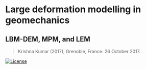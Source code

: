 # Large deformation modelling in geomechanics
## LBM-DEM, MPM, and LEM
> Krishna Kumar (2017), Grenoble, France. 26 October 2017.

[![License](https://img.shields.io/badge/license-cc--by--4.0-brightgreen.svg)](https://creativecommons.org/licenses/by/4.0/)
